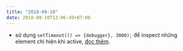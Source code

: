 ```yaml
---
title: "2018-09-10"
date: 2018-09-10T13:06:49+07:00
---
```


* sử dụng `setTimeout(() => {debugger}, 3000);` để inspect những element chỉ hiện khi active, [đọc thêm](https://elijahmanor.com/inspect-tricky-elements/?utm_campaign=Friday%2BFront-End&utm_medium=email&utm_source=Friday_Front-End_158).
